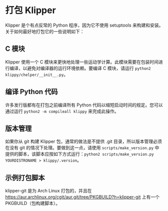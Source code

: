 # 打包 Klipper

Klipper 是个有点反常的 Python 程序，因为它不使用 setuptools 来构建和安装。关于如何最好地打包它的一些说明如下：

## C 模块

Klipper 使用一个 C 模块来更快地处理一些运动学计算。此模块需要在包装时间进行编译，以避免对编译器的运行环境依赖。要编译 C 模块，请运行 `python2 klippy/chelper/__init__.py`。

## 编译 Python 代码

许多发行版都有在打包之前编译所有 Python 代码以缩短启动时间的规定。您可以通过运行 `python2 -m compileall klippy` 来完成此操作。

## 版本管理

如果你从 git 构建 Klipper 包，通常的做法是不提供 .git 目录，所以版本管理必须在没有 git 的情况下处理。要做到这一点，请使用 `scripts/make_version.py` 中提供的脚本，该脚本应按如下方式运行：`python2 scripts/make_version.py YOURDISTRONAME > klippy/.version`。

## 示例打包脚本

klipper-git 是为 Arch Linux 打包的，并且在 https://aur.archlinux.org/cgit/aur.git/tree/PKGBUILD?h=klipper-git 上有一个 PKGBUILD（包构建脚本）。
